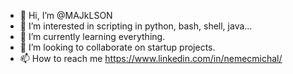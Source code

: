 - 👋 Hi, I’m @MAJkLSON
- 👀 I’m interested in scripting in python, bash, shell, java...
- 🌱 I’m currently learning everything.
- 💞️ I’m looking to collaborate on startup projects.
- 📫 How to reach me https://www.linkedin.com/in/nemecmichal/

